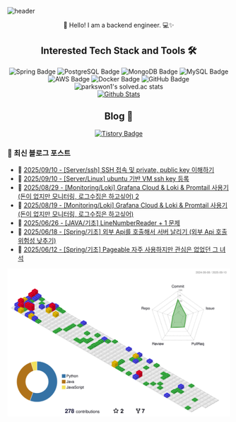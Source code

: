 ![header](https://capsule-render.vercel.app/api?type=waving&color=gradient&height=250&fontSize=40&fontAlignY=40&animation=fadeIn&text=Server%20down%3F%20Must%20be%20cosmic%20rays%20☄️)

<div align="center">
  👋 Hello! I am a backend engineer. 💻✨
</div>

## <div align="center">Interested Tech Stack and Tools 🛠️</div>

<div align="center">
  <img src="https://img.shields.io/badge/Spring-6DB33F?style=flat&logo=Spring&logoColor=white" alt="Spring Badge"/>
  <img src="https://img.shields.io/badge/PostgreSQL-336791?style=flat&logo=PostgreSQL&logoColor=white" alt="PostgreSQL Badge"/>
  <img src="https://img.shields.io/badge/MongoDB-47A248?style=flat&logo=MongoDB&logoColor=white" alt="MongoDB Badge"/>
  <img src="https://img.shields.io/badge/MySQL-4479A1?style=flat&logo=MySQL&logoColor=white" alt="MySQL Badge"/>
  <img src="https://img.shields.io/badge/AWS-232F3E?style=flat&logo=Amazon-AWS&logoColor=white" alt="AWS Badge"/>
  <img src="https://img.shields.io/badge/Docker-2496ED?style=flat&logo=Docker&logoColor=white" alt="Docker Badge"/>
  <img src="https://img.shields.io/badge/GitHub-181717?style=flat&logo=GitHub&logoColor=white" alt="GitHub Badge"/>
</div>

<div align="center">
  <img src="https://github-readme-solvedac.hyp3rflow.vercel.app/api/?handle=parkswon1" alt="parkswon1's solved.ac stats"/>
</div>

<div align="center">
  <a href="https://www.codenary.co.kr/user-profile/detail/%EB%B0%95%EC%84%9D%EC%9B%90?github_ride=true&utm_source=github">
    <img src="https://www.codenary.co.kr/widget/github/api?username=%EB%B0%95%EC%84%9D%EC%9B%90" alt="Github Stats">
  </a>
</div>

## <div align="center">Blog 🌱</div>
<div align="center">
  <a href="https://naturecancoding.tistory.com/">
    <img src="https://img.shields.io/badge/Tistory-000000?style=flat&logo=tistory&logoColor=white" alt="Tistory Badge"/>
  </a>
</div>

<!-- START_CUSTOM_SECTION -->

<!-- START_CUSTOM_SECTION -->
### 📝 최신 블로그 포스트

- 📰 [2025/09/10 - [Server/ssh] SSH 접속 및 private, public key 이해하기](https://naturecancoding.tistory.com/166)
- 📰 [2025/09/10 - [Server/Linux] ubuntu 기반 VM ssh key 등록](https://naturecancoding.tistory.com/165)
- 📰 [2025/08/29 - [Monitoring/Loki] Grafana Cloud &amp; Loki &amp; Promtail 사용기 (돈이 없지만 모니터링, 로그수집은 하고싶어) 2](https://naturecancoding.tistory.com/164)
- 📰 [2025/08/19 - [Monitoring/Loki] Grafana Cloud &amp; Loki &amp; Promtail 사용기 (돈이 없지만 모니터링, 로그수집은 하고싶어)](https://naturecancoding.tistory.com/163)
- 📰 [2025/06/26 - [JAVA/기초] LineNumberReader + 1 문제](https://naturecancoding.tistory.com/162)
- 📰 [2025/06/18 - [Spring/기초] 외부 Api를 호출해서 서버 날리기 (외부 Api 호출 위험성 낮추기)](https://naturecancoding.tistory.com/161)
- 📰 [2025/06/12 - [Spring/기초] Pageable 자주 사용하지만 관심은 없었던 그 녀석](https://naturecancoding.tistory.com/160)

<!-- END_CUSTOM_SECTION -->
<!-- END_CUSTOM_SECTION -->

<!-- 3D 잔디 -->
![3D 잔디](./profile-3d-contrib/profile-gitblock.svg)
